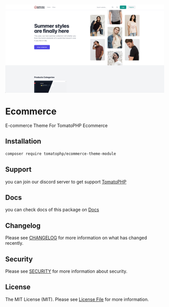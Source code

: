 ![Screenshot](https://github.com/tomatophp/EcommerceTheme/blob/master/art/screenshot.webp)

# Ecommerce

E-commerce Theme For TomatoPHP Ecommerce

## Installation

```bash
composer require tomatophp/ecommerce-theme-module
```

## Support

you can join our discord server to get support [TomatoPHP](https://discord.gg/Xqmt35Uh)

## Docs

you can check docs of this package on [Docs](https://docs.tomatophp.com/plugins/tomato-themes)

## Changelog

Please see [CHANGELOG](CHANGELOG.md) for more information on what has changed recently.

## Security

Please see [SECURITY](SECURITY.md) for more information about security.

## License

The MIT License (MIT). Please see [License File](LICENSE.md) for more information.
